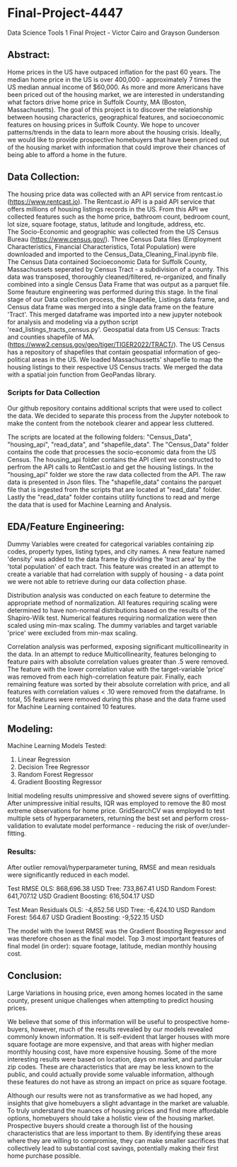 # Final-Project-4447
Data Science Tools 1 Final Project - Victor Cairo and Grayson Gunderson

## Abstract:  
Home prices in the US have outpaced inflation for the past 60 years. The median home price in the US is over 400,000 - approximately 7 times the US median annual income of $60,000. As more and more Americans have been priced out of the housing market, we are interested in understanding what factors drive home price in Suffolk County, MA (Boston, Massachusetts). The goal of this project is to discover the relationship between housing characterics, geographical features, and socioeconomic features on housing prices in Suffolk County. We hope to uncover patterns/trends in the data to learn more about the housing crisis. Ideally, we would like to provide prospective homebuyers that have been priced out of the housing market with information that could improve their chances of being able to afford a home in the future.

## Data Collection:  
The housing price data was collected with an API service from rentcast.io (https://www.rentcast.io). The Rentcast.io API is a paid API service that offers millions of housing listings records in the US. From this API we collected features such as the home price, bathroom count, bedroom count, lot size, square footage, status, latitude and longitude, address, etc.   
The Socio-Economic and geographic was collected from the US Census Bureau (https://www.census.gov/). Three Census Data files (Employment Characteristics, Financial Characteristics, Total Population)  were downloaded and imported to the Census_Data_Cleaning_Final.ipynb file. The Census Data contained Socioeconomic Data for Suffolk County, Massachussets seperated by Census Tract - a subdivision of a county. This data was transposed, thoroughly cleaned/filtered, re-organized, and finally combined into a single Census Data Frame that was output as a parquet file. Some feauture engineering was performed during this stage. In the final stage of our Data collection process, the Shapefile, Listings data frame, and Census data frame was merged into a single data frame on the feature 'Tract'. This merged dataframe was imported into a new jupyter notebook for analysis and modeling via a python script 'read_listings_tracts_census.py'.
Geospatial data from US Census: Tracts and counties shapefile of MA. (https://www2.census.gov/geo/tiger/TIGER2022/TRACT/). The US Census has a repository of shapefiles that contain geospatial information of geo-political areas in the US. We loaded Massachussetts' shapefile to map the housing listings to their respective US Census tracts. We merged the data with a spatial join function from GeoPandas library. 

### Scripts for Data Collection
Our github repository contains additional scripts that were used to collect the data. We decided to separate this process from the Jupyter notebook to make the content from the notebook clearer and appear less cluttered. 

The scripts are located at the following folders: "Census_Data", "housing_api", "read_data", and "shapefile_data". The "Census_Data" folder contains the code that processes the socio-economic data from the US Census. The housing_api folder contains the API client we constructed to perfrom the API calls to RentCast.io and get the housing listings. In the "housing_api" folder we store the raw data collected from the API. The raw data is presented in Json files. The "shapefile_data" contains the parquet file that is ingested from the scripts that are located at "read_data" folder. Lastly the "read_data" folder contains utility functions to read and merge the data that is used for Machine Learning and Analysis. 

## EDA/Feature Engineering:  
Dummy Variables were created for categorical variables containing zip codes, property types, listing types, and city names. A new feature named 'density' was added to the data frame by dividing the 'tract area' by the 'total population' of each tract. This feature was created in an attempt to create a variable that had correlation with supply of housing - a data point we were not able to retrieve during our data collection phase.

Distribution analysis was conducted on each feature to determine the appropriate method of normalization. All features requiring scaling were determined to have non-normal distributions based on the results of the Shapiro-Wilk test. Numerical features requiring normalization were then scaled using min-max scaling. The dummy variables and target variable 'price' were excluded from min-max scaling.

Correlation analysis was performed, exposing significant multicollinearity in the data. In an attempt to reduce Multicollinearity, features belonging to feature pairs with absolute correlation values greater than .5 were removed. The feature with the lower correlation value with the target-variable 'price' was removed from each high-correlation feature pair. Finally, each remaining feature was sorted by their absolute correlation with price, and all features with correlation values < .10 were removed from the dataframe. In total, 55 features were removed during this phase and the data frame used for Machine Learning contained 10 features.

## Modeling:  
Machine Learning Models Tested:
1. Linear Regression
2. Decision Tree Regressor
3. Random Forest Regressor
4. Gradient Boosting Regressor

Initial modeling results unimpressive and showed severe signs of overfitting. After unimpressive initial results, IQR was employed to remove the 80 most extreme observations for home price. GridSearchCV was employed to test multiple sets of hyperparameters, returning the best set and perform cross-validation to evalutate model performance - reducing the risk of over/under-fitting.

### Results:  
After outlier removal/hyperparameter tuning, RMSE and mean residuals were significantly reduced in each model. 

Test RMSE
OLS: 868,696.38 USD
Tree: 733,867.41 USD
Random Forest: 641,707.12 USD
Gradient Boosting: 616,504.17 USD

Test Mean Residuals
OLS: -4,852.56 USD
Tree: -6,424.10 USD
Random Forest: 564.67 USD
Gradient Boosting: -9,522.15 USD

The model with the lowest RMSE was the Gradient Boosting Regressor and was therefore chosen as the final model. Top 3 most important features of final model (in order): square footage, latitude, median monthly housing cost.


## Conclusion:  
Large Variations in housing price, even among homes located in the same county, present unique challenges when attempting to predict housing prices.

We believe that some of this information will be useful to prospective home-buyers, however, much of the results revealed by our models revealed commonly known information. It is self-evident that larger houses with more square footage are more expensive, and that areas with higher median monthly housing cost, have more expensive housing. Some of the more interesting results were based on location, days on market, and particular zip codes. These are characteristics that are may be less known to the public, and could actually provide some valuable information, although these features do not have as strong an impact on price as square footage.

Although our results were not as transformative as we had hoped, any insights that give homebuyers a slight advantage in the market are valuable. To truly understand the nuances of housing prices and find more affordable options, homebuyers should take a holistic view of the housing market. Prospective buyers should create a thorough list of the housing characteristics that are less important to them. By identifying these areas where they are willing to compromise, they can make smaller sacrifices that collectively lead to substantial cost savings, potentially making their first home purchase possible.

